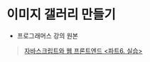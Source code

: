 # 이미지 갤러리 만들기

- 프로그래머스 강의 원본

> [자바스크립트와 웹 프론트엔드 <파트6. 실습>](https://school.programmers.co.kr/learn/courses/10/10-%EC%9E%90%EB%B0%94%EC%8A%A4%ED%81%AC%EB%A6%BD%ED%8A%B8%EC%99%80-%EC%9B%B9-%ED%94%84%EB%A1%A0%ED%8A%B8%EC%97%94%EB%93%9C)
